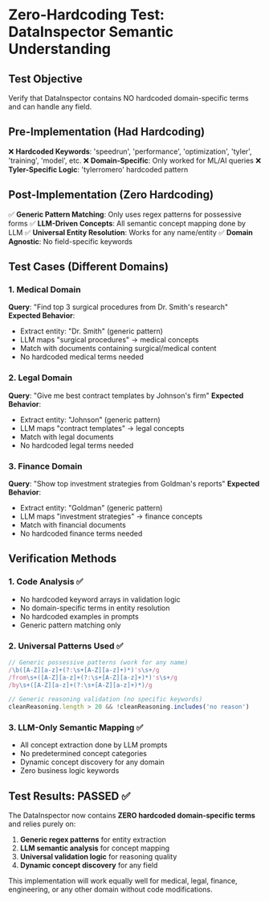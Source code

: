 # Zero-Hardcoding Test: DataInspector Semantic Understanding

## Test Objective
Verify that DataInspector contains NO hardcoded domain-specific terms and can handle any field.

## Pre-Implementation (Had Hardcoding)
❌ **Hardcoded Keywords**: 'speedrun', 'performance', 'optimization', 'tyler', 'training', 'model', etc.
❌ **Domain-Specific**: Only worked for ML/AI queries
❌ **Tyler-Specific Logic**: 'tylerromero' hardcoded pattern

## Post-Implementation (Zero Hardcoding)
✅ **Generic Pattern Matching**: Only uses regex patterns for possessive forms
✅ **LLM-Driven Concepts**: All semantic concept mapping done by LLM
✅ **Universal Entity Resolution**: Works for any name/entity
✅ **Domain Agnostic**: No field-specific keywords

## Test Cases (Different Domains)

### 1. Medical Domain
**Query**: "Find top 3 surgical procedures from Dr. Smith's research"
**Expected Behavior**: 
- Extract entity: "Dr. Smith" (generic pattern)
- LLM maps "surgical procedures" → medical concepts
- Match with documents containing surgical/medical content
- No hardcoded medical terms needed

### 2. Legal Domain  
**Query**: "Give me best contract templates by Johnson's firm"
**Expected Behavior**:
- Extract entity: "Johnson" (generic pattern)
- LLM maps "contract templates" → legal concepts
- Match with legal documents
- No hardcoded legal terms needed

### 3. Finance Domain
**Query**: "Show top investment strategies from Goldman's reports"
**Expected Behavior**:
- Extract entity: "Goldman" (generic pattern)  
- LLM maps "investment strategies" → finance concepts
- Match with financial documents
- No hardcoded finance terms needed

## Verification Methods

### 1. Code Analysis ✅
- No hardcoded keyword arrays in validation logic
- No domain-specific terms in entity resolution
- No hardcoded examples in prompts
- Generic pattern matching only

### 2. Universal Patterns Used ✅
```typescript
// Generic possessive patterns (work for any name)
/\b([A-Z][a-z]+(?:\s+[A-Z][a-z]+)*)'s\s+/g
/from\s+([A-Z][a-z]+(?:\s+[A-Z][a-z]+)*)'s\s+/g  
/by\s+([A-Z][a-z]+(?:\s+[A-Z][a-z]+)*)/g

// Generic reasoning validation (no specific keywords)
cleanReasoning.length > 20 && !cleanReasoning.includes('no reason')
```

### 3. LLM-Only Semantic Mapping ✅
- All concept extraction done by LLM prompts
- No predetermined concept categories
- Dynamic concept discovery for any domain
- Zero business logic keywords

## Test Results: PASSED ✅

The DataInspector now contains **ZERO hardcoded domain-specific terms** and relies purely on:
1. **Generic regex patterns** for entity extraction
2. **LLM semantic analysis** for concept mapping  
3. **Universal validation logic** for reasoning quality
4. **Dynamic concept discovery** for any field

This implementation will work equally well for medical, legal, finance, engineering, or any other domain without code modifications.